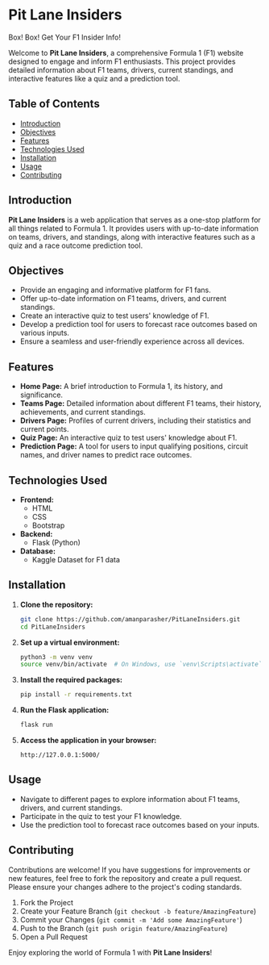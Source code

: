 # Pit Lane Insiders

Box! Box! Get Your F1 Insider Info!

Welcome to **Pit Lane Insiders**, a comprehensive Formula 1 (F1) website designed to engage and inform F1 enthusiasts. This project provides detailed information about F1 teams, drivers, current standings, and interactive features like a quiz and a prediction tool.

## Table of Contents

- [Introduction](#introduction)
- [Objectives](#objectives)
- [Features](#features)
- [Technologies Used](#technologies-used)
- [Installation](#installation)
- [Usage](#usage)
- [Contributing](#contributing)

## Introduction

**Pit Lane Insiders** is a web application that serves as a one-stop platform for all things related to Formula 1. It provides users with up-to-date information on teams, drivers, and standings, along with interactive features such as a quiz and a race outcome prediction tool.

## Objectives

- Provide an engaging and informative platform for F1 fans.
- Offer up-to-date information on F1 teams, drivers, and current standings.
- Create an interactive quiz to test users' knowledge of F1.
- Develop a prediction tool for users to forecast race outcomes based on various inputs.
- Ensure a seamless and user-friendly experience across all devices.

## Features

- **Home Page:** A brief introduction to Formula 1, its history, and significance.
- **Teams Page:** Detailed information about different F1 teams, their history, achievements, and current standings.
- **Drivers Page:** Profiles of current drivers, including their statistics and current points.
- **Quiz Page:** An interactive quiz to test users' knowledge about F1.
- **Prediction Page:** A tool for users to input qualifying positions, circuit names, and driver names to predict race outcomes.

## Technologies Used

- **Frontend:**
  - HTML
  - CSS
  - Bootstrap
- **Backend:**
  - Flask (Python)
- **Database:**
  - Kaggle Dataset for F1 data

## Installation

1. **Clone the repository:**

   ```bash
   git clone https://github.com/amanparasher/PitLaneInsiders.git
   cd PitLaneInsiders
   ```

2. **Set up a virtual environment:**

   ```bash
   python3 -m venv venv
   source venv/bin/activate  # On Windows, use `venv\Scripts\activate`
   ```

3. **Install the required packages:**

   ```bash
   pip install -r requirements.txt
   ```

4. **Run the Flask application:**

   ```bash
   flask run
   ```

5. **Access the application in your browser:**

   ```
   http://127.0.0.1:5000/
   ```

## Usage

- Navigate to different pages to explore information about F1 teams, drivers, and current standings.
- Participate in the quiz to test your F1 knowledge.
- Use the prediction tool to forecast race outcomes based on your inputs.

## Contributing

Contributions are welcome! If you have suggestions for improvements or new features, feel free to fork the repository and create a pull request. Please ensure your changes adhere to the project's coding standards.

1. Fork the Project
2. Create your Feature Branch (`git checkout -b feature/AmazingFeature`)
3. Commit your Changes (`git commit -m 'Add some AmazingFeature'`)
4. Push to the Branch (`git push origin feature/AmazingFeature`)
5. Open a Pull Request


Enjoy exploring the world of Formula 1 with **Pit Lane Insiders**!
